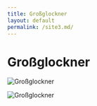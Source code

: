 ```yaml
---
title: Großglockner
layout: default
permalink: /site3.md/
---
```

Großglockner
==============================================================================


![Großglockner](https://bergparadiese.de/wp-content/uploads/2022/06/Der-Grossglockner-vom-Lucknerhaus-aus-betrachtet.jpg)

![Großglockner](https://tourism.hochkoenig.at/media/infrastructure/grossglockner-strasse-blick-auf-grossglockner.jpg)